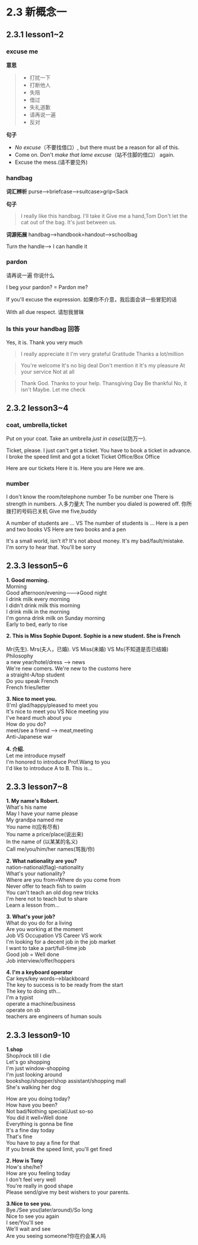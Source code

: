 # 2.3 新概念一



## 2.3.1 lesson1~2

### excuse me
**意思**
>- 打扰一下
>- 打断他人
>- 失陪
>- 借过
>- 失礼道歉
>- 请再说一遍
>- 反对

**句子**
- *No excuse*（不要找借口）, but there must be a reason for all of this.
- Come on. Don't *make that lame excuse*（站不住脚的借口） again.
- Excuse the mess.(请不要见外) 

### handbag
**词汇辨析**
purse-->briefcase-->suitcase>grip<Sack

**句子**
>I really like this handbag. I'll take it
>Give me a hand,Tom
>Don't let the cat out of the bag.
>It's just between us.

**词源拓展**
handbag-->handbook=handout-->schoolbag

Turn the handle--> I can handle it

### pardon
请再说一遍
你说什么

I beg your pardon? = Pardon me?

If you'll excuse the expression. 如果你不介意，我后面会讲一些冒犯的话

With all due respect. 请恕我冒昧

### Is this your handbag 回答
Yes, it is. Thank you very much
> I really appreciate it
> I'm very grateful
> Gratitude
> Thanks a lot/million

> You're welcome
> It's no big deal
> Don't mention it
> It's my pleasure
> At your service
> Not at all

> Thank God.
> Thanks to your help.
> Thansgiving Day
> Be thankful
No, it isn't
Maybe. Let me check

## 2.3.2 lesson3~4

### coat, umbrella,ticket
Put on your coat.
Take an umbrella *just in case*(以防万一).

Ticket, please.
I just can't get a ticket.
You have to book a ticket in advance.
I broke the speed limit and got a ticket
Ticket Office/Box Office

Here are our tickets
Here it is.
Here you are
Here we are.

### number
I don't know the room/telephone number
To be number one
There is strength in numbers. 人多力量大
The number you dialed is powered off. 你所拨打的号码已关机
Give me five,buddy

A number of students are ... VS The number of students is ...
Here is a pen and two books VS Here are two books and a pen

It's a small world, isn't it?
It's not about money.
It's my bad/fault/mistake.
I'm sorry to hear that.
You'll be sorry



## 2.3.3 lesson5~6

**1. Good morning.** <br>
Morning<br>
Good afternoon/evening--->Good night<br>
I drink milk every morning<br>
I didn't drink milk this morning<br>
I drink milk in the morning<br>
I'm gonna drink milk on Sunday morning<br>
Early to bed, early to rise<br>

**2. This is Miss Sophie Dupont. Sophie is a new student. She is French** <br><br>
Mr(先生). Mrs(夫人，已婚). VS Miss(未婚) VS Ms(不知道是否已结婚)<br>
Philosophy<br>
a new year/hotel/dress --> news<br>
We're new comers. We're new to the customs here<br>
a straight-A/top student<br>
Do you speak French<br>
French fries/letter<br>

**3. Nice to meet you.**<br>
(I'm) glad/happy/pleased to meet you<br>
It's nice to meet you VS Nice meeting you<br>
I've heard much about you<br>
How do you do?<br>
meet/see a friend --> meat,meeting<br>
Anti-Japanese war<br>

**4. 介绍.**<br>
Let me introduce myself<br>
I'm honored to introduce Prof.Wang to you<br>
I'd like to introduce A to B. This is...<br>

## 2.3.3 lesson7~8<br>
**1. My name's Robert.**<br>
What's his name<br>
May I have your name please<br>
My grandpa named me<br>
You name it(应有尽有)<br>
You name a price/place(说出来)<br>
In the name of (以某某的名义)<br>
Call me/you/him/her names(骂我/你)<br>

**2. What nationality are you?**<br>
nation-national(flag)-nationality<br>
What's your nationality?<br>
Where are you from=Where do you come from<br>
Never offer to teach fish to swim<br>
You can't teach an old dog new tricks<br>
I'm here not to teach but to share<br>
Learn a lesson from...<br>

**3. What's your job?**<br>
What do you do for a living<br>
Are you working at the moment<br>
Job VS Occupation VS Career VS work<br>
I'm looking for a decent job in the job market<br>
I want to take a part/full-time job<br>
Good job = Well done<br>
Job interview/offer/hoppers<br>

**4. I'm a keyboard operator**<br>
Car keys/key words-->blackboard<br>
The key to success is to be ready from the start<br>
The key to doing sth...<br>
I'm a typist<br>
operate a machine/business<br>
operate on sb<br>
teachers are engineers of human souls<br>

## 2.3.3 lesson9-10<br>
**1.shop**<br>
Shop/rock till I die<br>
Let's go shopping<br>
I'm just window-shopping<br>
I'm just looking around<br>
bookshop/shopper/shop assistant/shopping mall<br>
She's walking her dog<br>

How are you doing today?<br>
How have you been?<br>
Not bad/Nothing special/Just so-so<br>
You did it well=Well done<br>
Everything is gonna be fine<br>
It's a fine day today<br>
That's fine<br>
You have to pay a fine for that<br>
If you break the speed limit, you'll get fined<br>

**2. How is Tony**<br>
How's she/he?<br>
How are you feeling today<br>
I don't feel very well<br>
You're really in good shape<br>
Please send/give my best wishers to your parents.<br>

**3.Nice to see you.**<br>
Bye./See you(later/around)/So long<br>
Nice to see you again<br>
I see/You'll see<br>
We'll wait and see<br>
Are you seeing someone?你在约会某人吗<br>